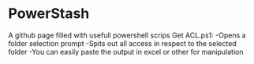 # PowerStash
A github page filled with usefull powershell scrips
  Get ACL.ps1:
    -Opens a folder selection prompt
    -Spits out all access in respect to the selected folder
    -You can easily paste the output in excel or other for manipulation
